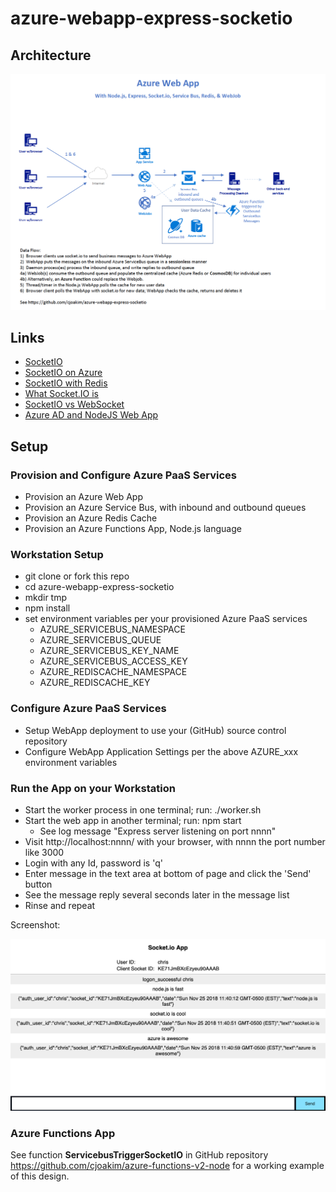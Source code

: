 # azure-webapp-express-socketio

## Architecture

![cosmosdb](img/azure-webapp-express-socketio.png)

## Links

- [SocketIO](https://socket.io)
- [SocketIO on Azure](https://docs.microsoft.com/en-us/azure/cloud-services/cloud-services-nodejs-chat-app-socketio)
- [SocketIO with Redis](https://mono.software/2014/08/25/Sharing-sessions-between-SocketIO-and-Express-using-Redis/)
- [What Socket.IO is](https://socket.io/docs/)
- [SocketIO vs WebSocket](https://davidwalsh.name/websocket)
- [Azure AD and NodeJS Web App](https://azure.microsoft.com/en-us/resources/samples/active-directory-node-webapp-openidconnect/)

## Setup

### Provision and Configure Azure PaaS Services

- Provision an Azure Web App
- Provision an Azure Service Bus, with inbound and outbound queues
- Provision an Azure Redis Cache
- Provision an Azure Functions App, Node.js language

### Workstation Setup

- git clone or fork this repo
- cd azure-webapp-express-socketio
- mkdir tmp
- npm install
- set environment variables per your provisioned Azure PaaS services
  - AZURE_SERVICEBUS_NAMESPACE
  - AZURE_SERVICEBUS_QUEUE
  - AZURE_SERVICEBUS_KEY_NAME
  - AZURE_SERVICEBUS_ACCESS_KEY
  - AZURE_REDISCACHE_NAMESPACE
  - AZURE_REDISCACHE_KEY

### Configure Azure PaaS Services

- Setup WebApp deployment to use your (GitHub) source control repository
- Configure WebApp Application Settings per the above AZURE_xxx environment variables

### Run the App on your Workstation

- Start the worker process in one terminal; run: ./worker.sh
- Start the web app in another terminal; run: npm start
  - See log message "Express server listening on port nnnn"
- Visit http://localhost:nnnn/ with your browser, with nnnn the port number like 3000
- Login with any Id, password is 'q'
- Enter message in the text area at bottom of page and click the 'Send' button
- See the message reply several seconds later in the message list
- Rinse and repeat

Screenshot:

![cosmosdb](img/SocketIO-App-Screenshot.png)

### Azure Functions App

See function **ServicebusTriggerSocketIO** in GitHub repository
https://github.com/cjoakim/azure-functions-v2-node for a working example of this design.
